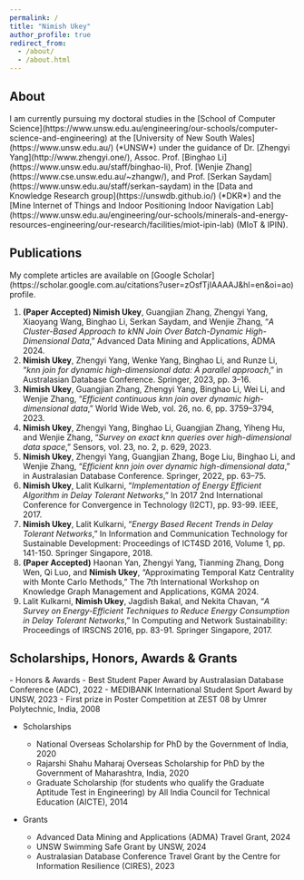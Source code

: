 ```yaml
---
permalink: /
title: "Nimish Ukey"
author_profile: true
redirect_from: 
  - /about/
  - /about.html
---
```


<h2 id="biography"> About </h2>
I am currently pursuing my doctoral studies in the [School of Computer Science](https://www.unsw.edu.au/engineering/our-schools/computer-science-and-engineering) at the [University of New South Wales](https://www.unsw.edu.au/) (*UNSW*) under the guidance of Dr. [Zhengyi Yang](http://www.zhengyi.one/), Assoc. Prof. [Binghao Li](https://www.unsw.edu.au/staff/binghao-li), Prof. [Wenjie Zhang](https://www.cse.unsw.edu.au/~zhangw/), and Prof. [Serkan Saydam](https://www.unsw.edu.au/staff/serkan-saydam) in the [Data and Knowledge Research group](https://unswdb.github.io/) (*DKR*) and the [Mine Internet of Things and Indoor Positioning Indoor Navigation Lab](https://www.unsw.edu.au/engineering/our-schools/minerals-and-energy-resources-engineering/our-research/facilities/miot-ipin-lab) (MIoT & IPIN).

<h2 id="publications"> Publications </h2>
My complete articles are available on [Google Scholar](https://scholar.google.com.au/citations?user=zOsfTjIAAAAJ&hl=en&oi=ao) profile.

1. **(Paper Accepted) Nimish Ukey**, Guangjian Zhang, Zhengyi Yang, Xiaoyang Wang, Binghao Li, Serkan Saydam, and Wenjie Zhang, “*A Cluster-Based Approach to kNN Join Over Batch-Dynamic High-Dimensional Data*,” Advanced Data Mining and Applications, ADMA 2024.
2. **Nimish Ukey**, Zhengyi Yang, Wenke Yang, Binghao Li, and Runze Li, “*knn join for dynamic high-dimensional data: A parallel approach*,” in Australasian Database Conference. Springer, 2023, pp. 3–16.
3. **Nimish Ukey**, Guangjian Zhang, Zhengyi Yang, Binghao Li, Wei Li, and Wenjie Zhang, “*Efficient continuous knn join over dynamic high-dimensional data*,” World Wide Web, vol. 26, no. 6, pp. 3759–3794, 2023.
4. **Nimish Ukey**, Zhengyi Yang, Binghao Li, Guangjian Zhang, Yiheng Hu, and Wenjie Zhang, “*Survey on exact knn queries over high-dimensional data space*,” Sensors, vol. 23, no. 2, p. 629, 2023.
5. **Nimish Ukey**, Zhengyi Yang, Guangjian Zhang, Boge Liu, Binghao Li, and Wenjie Zhang, “*Efficient knn join over dynamic high-dimensional data*,” in Australasian Database Conference. Springer, 2022, pp. 63–75.
6. **Nimish Ukey**, Lalit Kulkarni, “*Implementation of Energy Efficient Algorithm in Delay Tolerant Networks*,” In 2017 2nd International Conference for Convergence in Technology (I2CT), pp. 93-99. IEEE, 2017.
7. **Nimish Ukey**, Lalit Kulkarni, “*Energy Based Recent Trends in Delay Tolerant Networks*,” In Information and Communication Technology for Sustainable Development: Proceedings of ICT4SD 2016, Volume 1, pp. 141-150. Springer Singapore, 2018.
8. **(Paper Accepted)** Haonan Yan, Zhengyi Yang, Tianming Zhang, Dong Wen, Qi Luo, and **Nimish Ukey**, “Approximating Temporal Katz Centrality with Monte Carlo Methods,” The 7th International Workshop on Knowledge Graph Management and Applications, KGMA 2024.
9. Lalit Kulkarni, **Nimish Ukey**, Jagdish Bakal, and Nekita Chavan, “*A Survey on Energy-Efficient Techniques to Reduce Energy Consumption in Delay Tolerant Networks*,” In Computing and Network Sustainability: Proceedings of IRSCNS 2016, pp. 83-91. Springer Singapore, 2017.

<h2 id= "awards"> Scholarships, Honors, Awards & Grants </h2>
- Honors & Awards
  - Best Student Paper Award by Australasian Database Conference (ADC), 2022
  - MEDIBANK International Student Sport Award by UNSW, 2023
  - First prize in Poster Competition at ZEST 08 by Umrer Polytechnic, India, 2008
  
- Scholarships
  - National Overseas Scholarship for PhD by the Government of India, 2020
  - Rajarshi Shahu Maharaj Overseas Scholarship for PhD by the Government of Maharashtra, India, 2020
  - Graduate Scholarship (for students who qualify the Graduate Aptitude Test in Engineering) by All India Council for Technical Education (AICTE), 2014

- Grants
  - Advanced Data Mining and Applications (ADMA) Travel Grant, 2024  
  - UNSW Swimming Safe Grant by UNSW, 2024
  - Australasian Database Conference Travel Grant by the Centre for Information Resilience (CIRES), 2023
